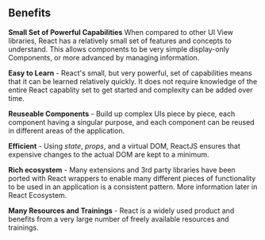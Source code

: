 ## Benefits

__Small Set of Powerful Capabilities__ When compared to other UI View libraries, React has a relatively small set of features and concepts to understand. This allows components to be very simple display-only Components, or more advanced by managing information.

__Easy to Learn__ - React's small, but very powerful, set of capabilities means that it can be learned relatively quickly. It does not require knowledge of the entire React capablity set to get started and complexity can be added over time.

__Reuseable Components__ - Build up complex UIs piece by piece, each component having a singular purpose, and each component can be reused in different areas of the application.

<!-- __React Lifecycle__ - Manages _state_ and _props_ when components are added, updated, and removed in a consistent manner. -->

__Efficient__ - Using _state_, _props_, and a virtual DOM, ReactJS ensures that expensive changes to the actual DOM are kept to a minimum.

__Rich ecosystem__ - Many extensions and 3rd party libraries have been ported with React wrappers to enable many different pieces of functionality to be used in an application is a consistent pattern. More information later in React Ecosystem.

__Many Resources and Trainings__ - React is a widely used product and benefits from a very large number of freely available resources and trainings.
